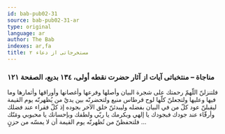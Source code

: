 ```yaml
---
id: bab-pub02-31
source: bab-pub02-31-ar
type: original
language: ar
author: The Bab
indexes: ar,fa
title: مستخرجاتى از دعاء ۲
---
```

### مناجاة – منتخباتى آيات از آثار حضرت نقطه أولى، ۱۳٤ بديع، الصفحة ۱۲۱

فلتنزلنّ اللّهمّ رحمتك على شجرة البيان وأصلها وفرعها وأغصانها وأوراقها وأثمارها وما فيها وعليها ولتجعلنّ كلّها لوح قرطاس منيع ولتحضرنّه بين يديْ من يُظهرنّه يوم القيمة ليقبلنّ عود كلّ من في البيان بفضله وليبدئنّ خلق الآخر بجوده إذ كلّ فقراء عند فضلك وأرقّاء عند جودك فبجودك يا إلهي وبكرمك يا ربّي ولطفك وبإحسانك يا محبوبي ومَنّك فلتحفظنّ من تُظهرنّه يوم القيمة أن لا يمسّه من حزنٍ ...